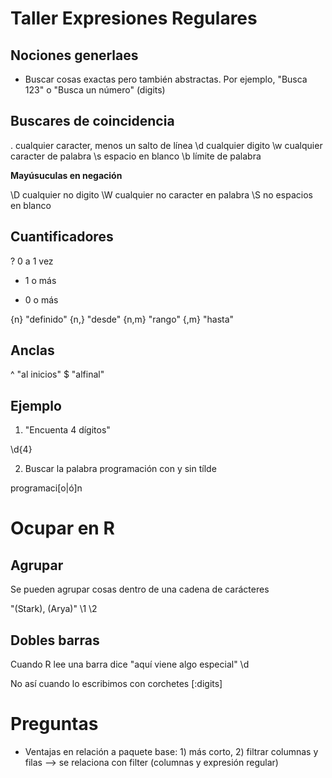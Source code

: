 # Taller Expresiones Regulares

## Nociones generlaes

- Buscar cosas exactas pero también abstractas. Por ejemplo, "Busca 123" o "Busca un número" (digits)



## Buscares de coincidencia

. cualquier caracter, menos un salto de línea
\d cualquier digito
\w cualquier caracter de palabra
\s espacio en blanco
\b límite de palabra

**Mayúsuculas en negación**

\D cualquier no digito
\W cualquier no caracter en palabra
\S no espacios en blanco


## Cuantificadores

? 0 a 1 vez 
+ 1 o más
* 0 o más

{n} "definido"
{n,} "desde"
{n,m} "rango"
{,m} "hasta"

## Anclas 

^ "al inicios"
$ "alfinal"

## Ejemplo

1) "Encuenta 4 dígitos" 

\d{4} 

2) Buscar la palabra programación con y sin tílde

programaci[o|ó]n

# Ocupar en R

## Agrupar 

Se pueden agrupar cosas dentro de una cadena de carácteres

"(Stark), (Arya)"
\1          \2

## Dobles barras
Cuando R lee una barra dice "aquí viene algo especial"
\\d

No así cuando lo escribimos con corchetes
[:digits]


# Preguntas
- Ventajas en relación a paquete base: 1) más corto, 2) filtrar columnas y filas --> se relaciona con filter (columnas y expresión regular)